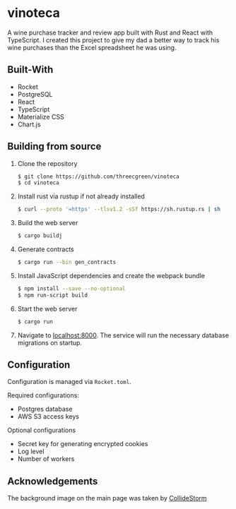 # vinoteca
A wine purchase tracker and review app built with Rust and React with TypeScript.
I created this project to give my dad a better way to track his wine purchases
than the Excel spreadsheet he was using.

## Built-With
 * Rocket
 * PostgreSQL
 * React
 * TypeScript
 * Materialize CSS
 * Chart.js

## Building from source
 1. Clone the repository
     ```bash
     $ git clone https://github.com/threecgreen/vinoteca
     $ cd vinoteca
     ```
 1. Install rust via rustup if not already installed
    ```bash
    $ curl --proto '=https' --tlsv1.2 -sSf https://sh.rustup.rs | sh
    ```
 1. Build the web server
    ```bash
    $ cargo buildj
    ```
 1. Generate contracts
    ```bash
    $ cargo run --bin gen_contracts
    ```
 1. Install JavaScript dependencies and create the webpack bundle
    ```bash
    $ npm install --save --no-optional
    $ npm run-script build
    ```
 1. Start the web server
    ```bash
    $ cargo run
    ```
 1. Navigate to [localhost:8000](http://localhost:800). The service will run
    the necessary database migrations on startup.

## Configuration
Configuration is managed via `Rocket.toml`.

Required configurations:
 * Postgres database
 * AWS S3 access keys

Optional configurations
 * Secret key for generating encrypted cookies
 * Log level
 * Number of workers

## Acknowledgements
The background image on the main page was taken by [CollideStorm](https://www.reddit.com/r/wine/comments/6z7d6c/one_of_my_favorite_road_trips_i_have_ever_done_i/)
